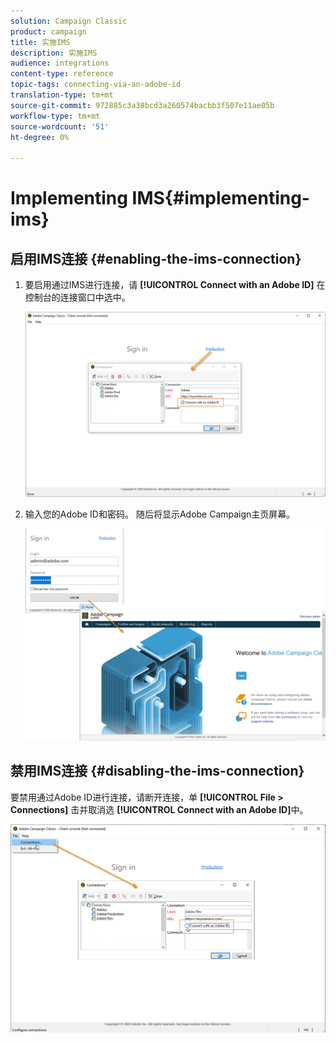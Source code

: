 ```yaml
---
solution: Campaign Classic
product: campaign
title: 实施IMS
description: 实施IMS
audience: integrations
content-type: reference
topic-tags: connecting-via-an-adobe-id
translation-type: tm+mt
source-git-commit: 972885c3a38bcd3a260574bacbb3f507e11ae05b
workflow-type: tm+mt
source-wordcount: '51'
ht-degree: 0%

---
```



# Implementing IMS{#implementing-ims}

## 启用IMS连接 {#enabling-the-ims-connection}

1. 要启用通过IMS进行连接，请 **[!UICONTROL Connect with an Adobe ID]** 在控制台的连接窗口中选中。

   ![](assets/ims_1.png)

1. 输入您的Adobe ID和密码。 随后将显示Adobe Campaign主页屏幕。

   ![](assets/ims_2.png)

## 禁用IMS连接 {#disabling-the-ims-connection}

要禁用通过Adobe ID进行连接，请断开连接，单 **[!UICONTROL File > Connections]** 击并取消选 **[!UICONTROL Connect with an Adobe ID]**&#x200B;中。

![](assets/ims_4.png)

